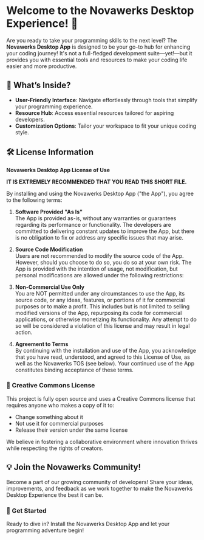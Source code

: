 # Welcome to the Novawerks Desktop Experience! 🎉

Are you ready to take your programming skills to the next level? The **Novawerks Desktop App** is designed to be your go-to hub for enhancing your coding journey! It's not a full-fledged development suite—yet!—but it provides you with essential tools and resources to make your coding life easier and more productive.

## 🚀 What’s Inside?

- **User-Friendly Interface**: Navigate effortlessly through tools that simplify your programming experience.
- **Resource Hub**: Access essential resources tailored for aspiring developers.
- **Customization Options**: Tailor your workspace to fit your unique coding style.

## 🛠️ License Information

**Novawerks Desktop App License of Use**

**IT IS EXTREMELY RECOMMENDED THAT YOU READ THIS SHORT FILE.**

By installing and using the Novawerks Desktop App ("the App"), you agree to the following terms:

1. **Software Provided "As Is"**  
   The App is provided as-is, without any warranties or guarantees regarding its performance or functionality. The developers are committed to delivering constant updates to improve the App, but there is no obligation to fix or address any specific issues that may arise.

2. **Source Code Modification**  
   Users are not recommended to modify the source code of the App. However, should you choose to do so, you do so at your own risk. The App is provided with the intention of usage, not modification, but personal modifications are allowed under the following restrictions:

3. **Non-Commercial Use Only**  
   You are NOT permitted under any circumstances to use the App, its source code, or any ideas, features, or portions of it for commercial purposes or to make a profit. This includes but is not limited to selling modified versions of the App, repurposing its code for commercial applications, or otherwise monetizing its functionality. Any attempt to do so will be considered a violation of this license and may result in legal action.

4. **Agreement to Terms**  
   By continuing with the installation and use of the App, you acknowledge that you have read, understood, and agreed to this License of Use, as well as the Novawerks TOS (see below). Your continued use of the App constitutes binding acceptance of these terms.

### 📜 Creative Commons License

This project is fully open source and uses a Creative Commons license that requires anyone who makes a copy of it to:
- Change something about it
- Not use it for commercial purposes
- Release their version under the same license

We believe in fostering a collaborative environment where innovation thrives while respecting the rights of creators.

## 💡 Join the Novawerks Community!

Become a part of our growing community of developers! Share your ideas, improvements, and feedback as we work together to make the Novawerks Desktop Experience the best it can be.

### 🌟 Get Started

Ready to dive in? Install the Novawerks Desktop App and let your programming adventure begin!
